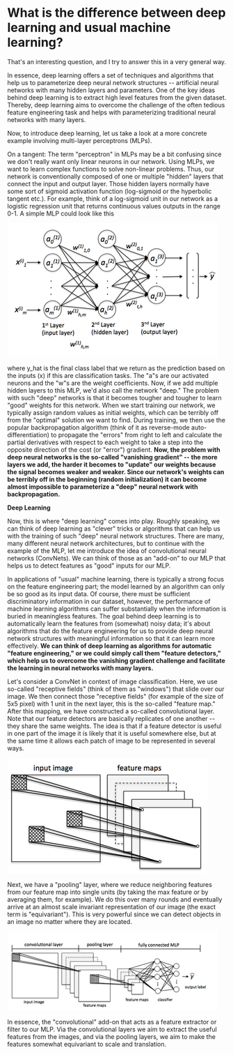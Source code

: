 # What is the difference between deep learning and usual machine learning?

That's an interesting question, and I try to answer this in a very general way.

In essence, deep learning offers a set of techniques and algorithms that help us to parameterize deep neural network structures -- artificial neural networks with many hidden layers and parameters.
One of the key ideas behind deep learning is to extract high level features from the given dataset. Thereby, deep learning aims to overcome the challenge of the often tedious feature engineering task and helps with parameterizing traditional neural networks with many layers.


Now, to introduce deep learning, let us take a look at a more concrete example involving multi-layer perceptrons (MLPs).


On a tangent: The term "perceptron" in MLPs may be a bit confusing since we don't really want only linear neurons in our network. Using MLPs, we want to learn complex functions to solve non-linear problems. Thus, our network is conventionally composed of one or multiple "hidden" layers that connect the input and output layer. Those hidden layers normally have some sort of sigmoid activation function (log-sigmoid or the hyperbolic tangent etc.). For example, think of a log-sigmoid unit in our network as a logistic regression unit that returns continuous values outputs in the range 0-1. A simple MLP could look like this

![](./difference-deep-and-normal-learning/mlp.png)


where y_hat is the final class label that we return as the prediction based on the inputs (x) if this are classification tasks. The "a"s are our activated neurons and the "w"s are the weight coefficients.
Now, if we add multiple hidden layers to this MLP, we'd also call the network "deep." The problem with such "deep" networks is that it becomes tougher and tougher to learn "good" weights for this network. When we start training our network, we typically assign random values as initial weights, which can be terribly off from the "optimal" solution we want to find. During training, we then use the popular backpropagation algorithm (think of it as reverse-mode auto-differentiation) to propagate the "errors" from right to left and calculate the partial derivatives with respect to each weight to take a step into the opposite direction of the cost (or "error") gradient. **Now, the problem with deep neural networks is the so-called "vanishing gradient" -- the more layers we add, the harder it becomes to "update" our weights because the signal becomes weaker and weaker. Since our network's weights can be terribly off in the beginning (random initialization) it can become almost impossible to parameterize a "deep" neural network with backpropagation.**

**Deep Learning**

Now, this is where "deep learning" comes into play. Roughly speaking, we can think of deep learning as "clever" tricks or algorithms that can help us with the training of such "deep" neural network structures. There are many, many different neural network architectures, but to continue with the example of the MLP, let me introduce the idea of convolutional neural networks (ConvNets). We can think of those as an "add-on" to our MLP that helps us to detect features as "good" inputs for our MLP.

In applications of "usual" machine learning, there is typically a strong focus on the feature engineering part; the model learned by an algorithm can only be so good as its input data. Of course, there must be sufficient discriminatory information in our dataset, however, the performance of machine learning algorithms can suffer substantially when the information is buried in meaningless features. The goal behind deep learning is to automatically learn the features from (somewhat) noisy data; it's about algorithms that do the feature engineering for us to provide deep neural network structures with meaningful information so that it can learn more effectively. **We can think of deep learning as algorithms for automatic "feature engineering," or we could simply call them "feature detectors," which help us to overcome the vanishing gradient challenge and facilitate the learning in neural networks with many layers.**



Let's consider a ConvNet in context of image classification.
Here, we use so-called "receptive fields" (think of them as "windows") that slide over our image. We then connect those "receptive fields" (for example of the size of 5x5 pixel) with 1 unit in the next layer, this is the so-called "feature map." After this mapping, we have constructed a so-called convolutional layer. Note that our feature detectors are basically replicates of one another -- they share the same weights. The idea is that if a feature detector is useful in one part of the image it is likely that it is useful somewhere else, but at the same time it allows each patch of image to be represented in several ways.

![](./difference-deep-and-normal-learning/convolution.png)


Next, we have a "pooling" layer, where we reduce neighboring features from our feature map into single units (by taking the max feature or by averaging them, for example). We do this over many rounds and eventually arrive at an almost scale invariant representation of our image (the exact term is "equivariant"). This is very powerful since we can detect objects in an image no matter where they are located.


![](./difference-deep-and-normal-learning/convnet.png)   

In essence, the "convolutional" add-on that acts as a feature extractor or filter to our MLP. Via the convolutional layers we aim to extract the useful features from the images, and via the pooling layers, we aim to make the features somewhat equivariant to scale and translation.
